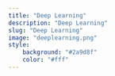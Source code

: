 ```yaml
---
title: "Deep Learning"
description: "Deep Learning"
slug: "Deep Learning"
image: "deeplearning.png"
style:
    background: "#2a9d8f"
    color: "#fff"
---
```



